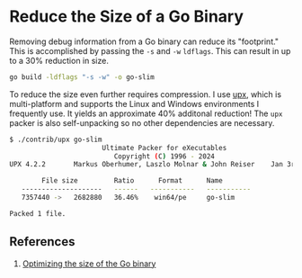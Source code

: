 # Reduce the Size of a Go Binary

Removing debug information from a Go binary can reduce its "footprint." This is accomplished by passing the `-s` and `-w` `ldflags`. This can result in up to a 30% reduction in size.

```bash
go build -ldflags "-s -w" -o go-slim
```

To reduce the size even further requires compression. I use [upx](https://github.com/upx/upx), which is multi-platform and supports the Linux and Windows environments I frequently use. It yields an approximate 40% additonal reduction! The `upx` packer is also self-unpacking so no other dependencies are necessary.

```bash
$ ./contrib/upx go-slim
                       Ultimate Packer for eXecutables
                          Copyright (C) 1996 - 2024
UPX 4.2.2       Markus Oberhumer, Laszlo Molnar & John Reiser    Jan 3rd 2024

        File size         Ratio      Format      Name
   --------------------   ------   -----------   -----------
   7357440 ->   2682880   36.46%    win64/pe     go-slim

Packed 1 file.
```

## References

1. [Optimizing the size of the Go binary](https://prog.world/optimizing-the-size-of-the-go-binary/)
